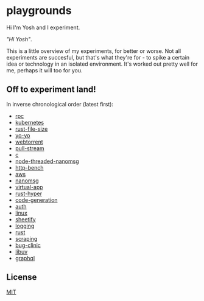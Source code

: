 # playgrounds
Hi I'm Yosh and I experiment.

_"Hi Yosh"_.

This is a little overview of my experiments, for better or worse. Not all
experiments are succesful, but that's what they're for - to spike a certain
idea or technology in an isolated environment. It's worked out pretty well for
me, perhaps it will too for you.

## Off to experiment land!
In inverse chronological order (latest first):
- [rpc](https://github.com/yoshuawuyts/playground-rpc)
- [kubernetes](https://github.com/yoshuawuyts/playground-kubernetes)
- [rust-file-size](https://github.com/yoshuawuyts/playground-rust-file-size)
- [yo-yo](https://github.com/yoshuawuyts/playground-yoyo)
- [webtorrent](https://github.com/yoshuawuyts/playground-webtorrent)
- [pull-stream](https://github.com/yoshuawuyts/playground-pull-stream)
- [c](https://github.com/yoshuawuyts/playground-c)
- [node-threaded-nanomsg](https://github.com/yoshuawuyts/playground-node-threaded-nanomsg)
- [http-bench](https://github.com/yoshuawuyts/playground-http-bench)
- [aws](https://github.com/yoshuawuyts/playground-aws)
- [nanomsg](https://github.com/yoshuawuyts/playground-nanomsg)
- [virtual-app](https://github.com/yoshuawuyts/playground-virtual-app)
- [rust-hyper](https://github.com/yoshuawuyts/playground-rust-hyper)
- [code-generation](https://github.com/yoshuawuyts/playground-code-generation)
- [auth](https://github.com/yoshuawuyts/playground-auth)
- [linux](https://github.com/yoshuawuyts/playground-linux)
- [sheetify](https://github.com/yoshuawuyts/playground-sheetify)
- [logging](https://github.com/yoshuawuyts/playground-logging)
- [rust](https://github.com/yoshuawuyts/playground-rust)
- [scraping](https://github.com/yoshuawuyts/playground-scraping)
- [bug-clinic](https://github.com/yoshuawuyts/playground-bug-clinic)
- [libuv](https://github.com/yoshuawuyts/playground-libuv)
- [graphql](https://github.com/yoshuawuyts/playground-graphql)

## License
[MIT](https://tldrlegal.com/license/mit-license)
